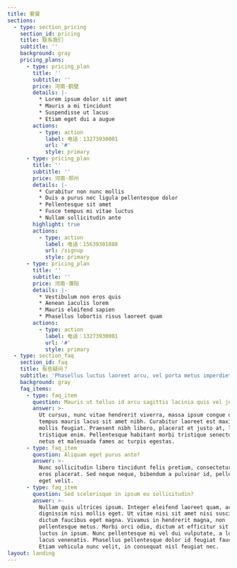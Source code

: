 ```yaml
---
title: 套餐
sections:
  - type: section_pricing
    section_id: pricing
    title: 联系我们
    subtitle: ''
    background: gray
    pricing_plans:
      - type: pricing_plan
        title: ''
        subtitle: ''
        price: 河南·鹤壁
        details: |-
          * Lorem ipsum dolor sit amet
          * Mauris a mi tincidunt
          * Suspendisse ut lacus
          * Etiam eget dui a augue
        actions:
          - type: action
            label: 电话：13273930001
            url: '#'
            style: primary
      - type: pricing_plan
        title: ''
        subtitle: ''
        price: 河南·郑州
        details: |-
          * Curabitur non nunc mollis
          * Duis a purus nec ligula pellentesque dolor
          * Pellentesque sit amet
          * Fusce tempus mi vitae luctus
          * Nullam sollicitudin ante
        highlight: true
        actions:
          - type: action
            label: 电话：15639301888
            url: /signup
            style: primary
      - type: pricing_plan
        title: ''
        subtitle: ''
        price: 河南·濮阳
        details: |-
          * Vestibulum non eros quis
          * Aenean iaculis lorem
          * Mauris eleifend sapien
          * Phasellus lobortis risus laoreet quam
        actions:
          - type: action
            label: 电话：13273930001
            url: '#'
            style: primary
  - type: section_faq
    section_id: faq
    title: 有些疑问？
    subtitle: 'Phasellus luctus laoreet arcu, vel porta metus imperdiet sit amet.'
    background: gray
    faq_items:
      - type: faq_item
        question: Mauris ut tellus id arcu sagittis lacinia quis vel justo?
        answer: >-
          Ut cursus, nunc vitae hendrerit viverra, massa ipsum congue quam, sed
          tempus mauris lacus sit amet nibh. Curabitur laoreet est maximus
          mollis feugiat. Praesent nibh libero, placerat et justo at, luctus
          tristique enim. Pellentesque habitant morbi tristique senectus et
          netus et malesuada fames ac turpis egestas.
      - type: faq_item
        question: Aliquam eget purus ante?
        answer: >-
          Nunc sollicitudin libero tincidunt felis pretium, consectetur aliquam
          eros placerat. Sed neque neque, bibendum a pulvinar id, pellentesque
          eget velit. 
      - type: faq_item
        question: Sed scelerisque in ipsum eu sollicitudin?
        answer: >-
          Nullam quis ultrices ipsum. Integer eleifend laoreet quam, ac
          dignissim nisi mollis eget. Ut vitae nisi sit amet nisi suscipit
          dictum faucibus eget magna. Vivamus in hendrerit magna, non
          pellentesque metus. Morbi orci odio, dictum at efficitur sit amet,
          luctus in ipsum. Nunc pellentesque mi vel dui vulputate, a lobortis
          lacus venenatis. Phasellus pellentesque dolor id feugiat faucibus.
          Etiam vehicula nunc velit, in consequat nisl feugiat nec.
layout: landing
---
```

